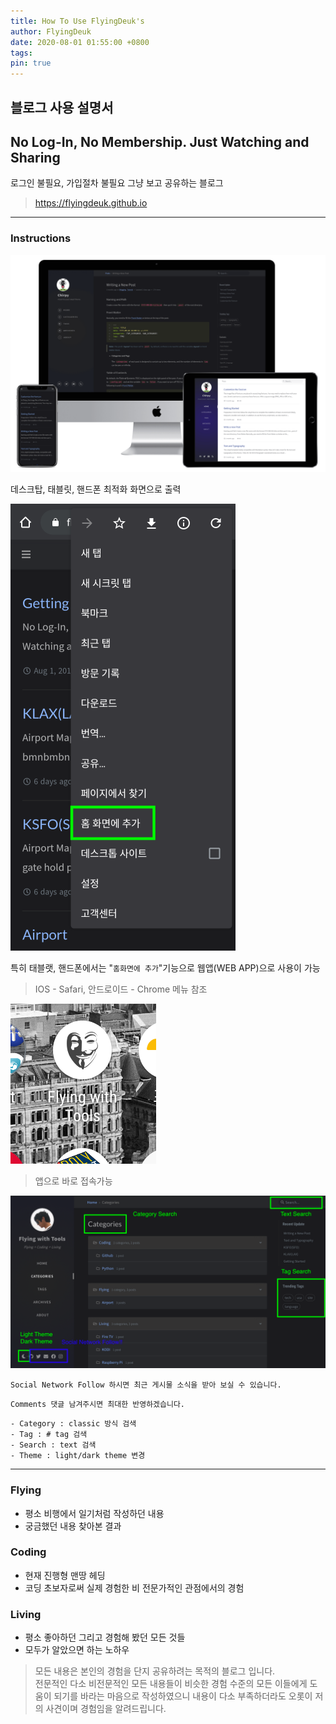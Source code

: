 ```yaml
---
title: How To Use FlyingDeuk's
author: FlyingDeuk
date: 2020-08-01 01:55:00 +0800
tags:
pin: true
---
```


## 블로그 사용 설명서

## No Log-In, No Membership. Just Watching and Sharing
로그인 불필요, 가입절차 불필요 그냥 보고 공유하는 블로그

> <https://flyingdeuk.github.io>

----

### Instructions

![instructions](/img/devices-mockup.png)

데스크탑, 태블릿, 핸드폰 최적화 화면으로 출력

![addhome](/img/addhome.png)

특히 태블랫, 핸드폰에서는 "`홈화면에 추가`"기능으로 웹앱(WEB APP)으로 사용이 가능
> IOS - Safari, 안드로이드 - Chrome 메뉴 참조

![app](/img/app.png)

> 앱으로 바로 접속가능

![main](/img/main.png)

`Social Network Follow 하시면 최근 게시물 소식을 받아 보실 수 있습니다.`

`Comments 댓글 남겨주시면 최대한 반영하겠습니다. `

```
- Category : classic 방식 검색
- Tag : # tag 검색
- Search : text 검색
- Theme : light/dark theme 변경
```
-----

### Flying
* 평소 비행에서 일기처럼 작성하던 내용
* 궁금했던 내용 찾아본 결과

### Coding
* 현재 진행형 맨땅 헤딩
* 코딩 초보자로써 실제 경험한 비 전문가적인 관점에서의 경험

### Living
* 평소 좋아하던 그리고 경험해 봤던 모든 것들
* 모두가 알았으면 하는 노하우

> 모든 내용은 본인의 경험을 단지 공유하려는 목적의 블로그 입니다.<br>
전문적인 다소 비전문적인 모든 내용들이 비슷한 경험 수준의 모든 이들에게 도움이 되기를 바라는 마음으로 작성하였으니 내용이 다소 부족하더라도 오롯이 저의 사견이며 경험임을 알려드립니다.
